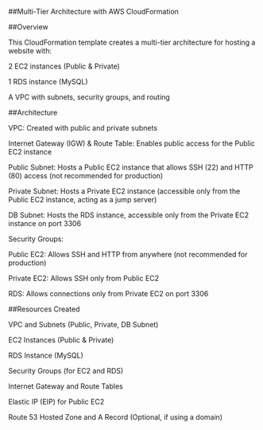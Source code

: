 ##Multi-Tier Architecture with AWS CloudFormation

##Overview

This CloudFormation template creates a multi-tier architecture for hosting a website with:

2 EC2 instances (Public & Private)

1 RDS instance (MySQL)

A VPC with subnets, security groups, and routing

##Architecture

VPC: Created with public and private subnets

Internet Gateway (IGW) & Route Table: Enables public access for the Public EC2 instance

Public Subnet: Hosts a Public EC2 instance that allows SSH (22) and HTTP (80) access (not recommended for production)

Private Subnet: Hosts a Private EC2 instance (accessible only from the Public EC2 instance, acting as a jump server)

DB Subnet: Hosts the RDS instance, accessible only from the Private EC2 instance on port 3306

Security Groups:

Public EC2: Allows SSH and HTTP from anywhere (not recommended for production)

Private EC2: Allows SSH only from Public EC2

RDS: Allows connections only from Private EC2 on port 3306

##Resources Created

VPC and Subnets (Public, Private, DB Subnet)

EC2 Instances (Public & Private)

RDS Instance (MySQL)

Security Groups (for EC2 and RDS)

Internet Gateway and Route Tables

Elastic IP (EIP) for Public EC2

Route 53 Hosted Zone and A Record (Optional, if using a domain)
